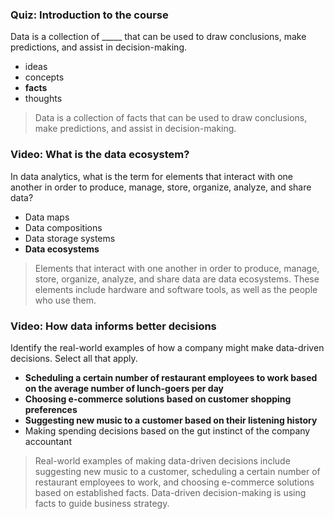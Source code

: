 ### Quiz: Introduction to the course

Data is a collection of _____ that can be used to draw conclusions, make predictions, and assist in decision-making. 

* ideas
* concepts
* **facts**
* thoughts

> Data is a collection of facts that can be used to draw conclusions, make predictions, and assist in decision-making.

### Video: What is the data ecosystem? 

In data analytics, what is the term for elements that interact with one another in order to produce, manage, store, organize, analyze, and share data?

* Data maps
* Data compositions
* Data storage systems
* **Data ecosystems**

> Elements that interact with one another in order to produce, manage, store, organize, analyze, and share data are data ecosystems. These elements include hardware and software tools, as well as the people who use them.

### Video: How data informs better decisions

Identify the real-world examples of how a company might make data-driven decisions. Select all that apply.

* **Scheduling a certain number of restaurant employees to work based on the average number of lunch-goers per day**
* **Choosing e-commerce solutions based on customer shopping preferences**
* **Suggesting new music to a customer based on their listening history**
* Making spending decisions based on the gut instinct of the company accountant

> Real-world examples of making data-driven decisions include suggesting new music to a customer, scheduling a certain number of restaurant employees to work, and choosing e-commerce solutions based on established facts. Data-driven decision-making is using facts to guide business strategy.  
